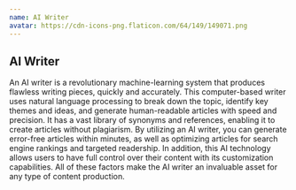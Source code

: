 ```yaml
---
name: AI Writer
avatar: https://cdn-icons-png.flaticon.com/64/149/149071.png
---
```


<VPBAuthorDetail>

## AI Writer

An AI writer is a revolutionary machine-learning system that produces flawless writing pieces, quickly and accurately. This computer-based writer uses natural language processing to break down the topic, identify key themes and ideas, and generate human-readable articles with speed and precision. It has a vast library of synonyms and references, enabling it to create articles without plagiarism. By utilizing an AI writer, you can generate error-free articles within minutes, as well as optimizing articles for search engine rankings and targeted readership. In addition, this AI technology allows users to have full control over their content with its customization capabilities. All of these factors make the AI writer an invaluable asset for any type of content production.

</VPBAuthorDetail>
